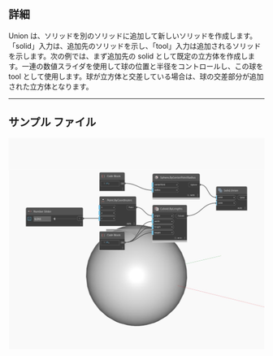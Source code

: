 ## 詳細
Union は、ソリッドを別のソリッドに追加して新しいソリッドを作成します。「solid」入力は、追加先のソリッドを示し、「tool」入力は追加されるソリッドを示します。次の例では、まず追加先の solid として既定の立方体を作成します。一連の数値スライダを使用して球の位置と半径をコントロールし、この球を tool として使用します。球が立方体と交差している場合は、球の交差部分が追加された立方体となります。
___
## サンプル ファイル

![Union](./Autodesk.DesignScript.Geometry.Solid.Union_img.jpg)


